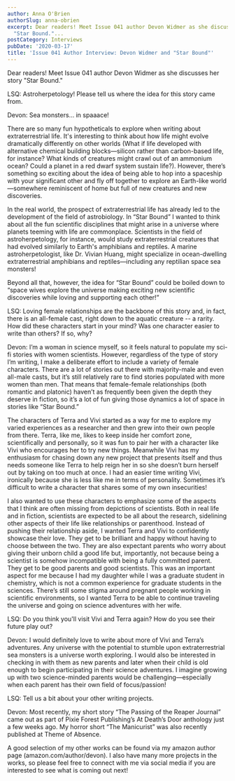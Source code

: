 ```yaml
---
author: Anna O'Brien
authorSlug: anna-obrien
excerpt: Dear readers! Meet Issue 041 author Devon Widmer as she discusses her story
  "Star Bound."...
postCategory: Interviews
pubDate: '2020-03-17'
title: 'Issue 041 Author Interview: Devon Widmer and "Star Bound"'
---
```

Dear readers! Meet Issue 041 author Devon Widmer as she discusses her story "Star Bound."

LSQ: Astroherpetology! Please tell us where the idea for this story came from.

Devon: Sea monsters… in spaaace!

There are so many fun hypotheticals to explore when writing about extraterrestrial life. It's interesting to think about how life might evolve dramatically differently on other worlds (What if life developed with alternative chemical building blocks—silicon rather than carbon-based life, for instance? What kinds of creatures might crawl out of an ammonium ocean? Could a planet in a red dwarf system sustain life?). However, there’s something so exciting about the idea of being able to hop into a spaceship with your significant other and fly off together to explore an Earth-like world—somewhere reminiscent of home but full of new creatures and new discoveries.

In the real world, the prospect of extraterrestrial life has already led to the development of the field of astrobiology. In “Star Bound” I wanted to think about all the fun scientific disciplines that might arise in a universe where planets teeming with life are commonplace. Scientists in the field of astroherpetology, for instance, would study extraterrestrial creatures that had evolved similarly to Earth's amphibians and reptiles. A marine astroherpetologist, like Dr. Vivian Huang, might specialize in ocean-dwelling extraterrestrial amphibians and reptiles—including any reptilian space sea monsters!

Beyond all that, however, the idea for “Star Bound” could be boiled down to “space wives explore the universe making exciting new scientific discoveries while loving and supporting each other!”

LSQ: Loving female relationships are the backbone of this story and, in fact, there is an all-female cast, right down to the aquatic creature -- a rarity. How did these characters start in your mind? Was one character easier to write than others? If so, why?

Devon: I’m a woman in science myself, so it feels natural to populate my sci-fi stories with women scientists. However, regardless of the type of story I’m writing, I make a deliberate effort to include a variety of female characters. There are a lot of stories out there with majority-male and even all-male casts, but it’s still relatively rare to find stories populated with more women than men. That means that female-female relationships (both romantic and platonic) haven’t as frequently been given the depth they deserve in fiction, so it’s a lot of fun giving those dynamics a lot of space in stories like “Star Bound.”

The characters of Terra and Vivi started as a way for me to explore my varied experiences as a researcher and then grew into their own people from there. Terra, like me, likes to keep inside her comfort zone, scientifically and personally, so it was fun to pair her with a character like Vivi who encourages her to try new things. Meanwhile Vivi has my enthusiasm for chasing down any new project that presents itself and thus needs someone like Terra to help reign her in so she doesn’t burn herself out by taking on too much at once. I had an easier time writing Vivi, ironically because she is less like me in terms of personality. Sometimes it’s difficult to write a character that shares some of my own insecurities!

I also wanted to use these characters to emphasize some of the aspects that I think are often missing from depictions of scientists. Both in real life and in fiction, scientists are expected to be all about the research, sidelining other aspects of their life like relationships or parenthood. Instead of pushing their relationship aside, I wanted Terra and Vivi to confidently showcase their love. They get to be brilliant and happy without having to choose between the two. They are also expectant parents who worry about giving their unborn child a good life but, importantly, not because being a scientist is somehow incompatible with being a fully committed parent. They get to be good parents and good scientists. This was an important aspect for me because I had my daughter while I was a graduate student in chemistry, which is not a common experience for graduate students in the sciences. There’s still some stigma around pregnant people working in scientific environments, so I wanted Terra to be able to continue traveling the universe and going on science adventures with her wife.

LSQ: Do you think you'll visit Vivi and Terra again? How do you see their future play out?

Devon: I would definitely love to write about more of Vivi and Terra’s adventures. Any universe with the potential to stumble upon extraterrestrial sea monsters is a universe worth exploring. I would also be interested in checking in with them as new parents and later when their child is old enough to begin participating in their science adventures. I imagine growing up with two science-minded parents would be challenging—especially when each parent has their own field of focus/passion!

LSQ: Tell us a bit about your other writing projects.

Devon: Most recently, my short story “The Passing of the Reaper Journal” came out as part of Pixie Forest Publishing’s At Death’s Door anthology just a few weeks ago. My horror short “The Manicurist” was also recently published at Theme of Absence.

A good selection of my other works can be found via my amazon author page (amazon.com/author/devon). I also have many more projects in the works, so please feel free to connect with me via social media if you are interested to see what is coming out next!
